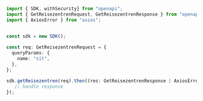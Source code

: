 <!-- Start SDK Example Usage -->
```typescript
import { SDK, withSecurity} from "openapi";
import { GetReisezentrenRequest, GetReisezentrenResponse } from "openapi/src/sdk/models/operations";
import { AxiosError } from "axios";


const sdk = new SDK();
    
const req: GetReisezentrenRequest = {
  queryParams: {
    name: "sit",
  },
};

sdk.getReisezentren(req).then((res: GetReisezentrenResponse | AxiosError) => {
   // handle response
});
```
<!-- End SDK Example Usage -->